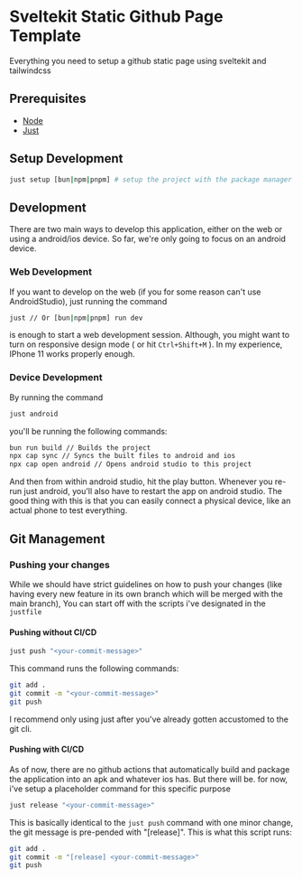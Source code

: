 # Sveltekit Static Github Page Template

Everything you need to setup a github static page using sveltekit and tailwindcss

## Prerequisites
- [Node](https://nodejs.org/en/download)
- [Just](https://github.com/casey/just)

## Setup Development
```bash
just setup [bun|npm|pnpm] # setup the project with the package manager of your choice
```

## Development
There are two main ways to develop this application, either on the web or using a android/ios device. So far, we're only going to focus on an android device. 

### Web Development
If you want to develop on the web (if you for some reason can't use AndroidStudio), just running the command
```bash
just // Or [bun|npm|pnpm] run dev
```
is enough to start a web development session. Although, you might want to turn on responsive design mode ( or hit `Ctrl+Shift+M` ). In my experience, IPhone 11 works properly enough.

### Device Development
By running the command
```bash
just android
```
you'll be running the following commands:
```bash
bun run build // Builds the project
npx cap sync // Syncs the built files to android and ios
npx cap open android // Opens android studio to this project
```
And then from within android studio, hit the play button. Whenever you re-run just android, you'll also have to restart the app on android studio. The good thing with this is that you can easily connect a physical device, like an actual phone to test everything.


## Git Management

### Pushing your changes
While we should have strict guidelines on how to push your changes (like having every new feature in its own branch which will be merged with the main branch), You can start off with the scripts i've designated in the `justfile`

#### Pushing without CI/CD
```bash
just push "<your-commit-message>"
```
This command runs the following commands:
```bash
git add .
git commit -m "<your-commit-message>"
git push
```
I recommend only using just after you've already gotten accustomed to the git cli.

#### Pushing with CI/CD
As of now, there are no github actions that automatically build and package the application into an apk and whatever ios has. But there will be. for now, i've setup a placeholder command for this specific purpose
```bash
just release "<your-commit-message>"
```
This is basically identical to the `just push` command with one minor change, the git message is pre-pended with "[release]". This is what this script runs:
```bash
git add .
git commit -m "[release] <your-commit-message>"
git push
```